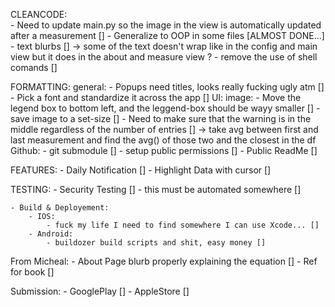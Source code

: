 











CLEANCODE: 	
	- Need to update main.py so the image in the view is automatically updated after a measurement []
	- Generalize to OOP in some files [ALMOST DONE...]
		- text blurbs []
			-> some of the text doesn't wrap like in the config and main view but it does in the about and measure view ? 
	- remove the use of shell comands []

FORMATTING:
	general: 
		- Popups need titles, looks really fucking ugly atm []
		- Pick a font and standardize it across the app []
	UI: 
		image: 
			- Move the legend box to bottom left, and the leggend-box should be wayy smaller []
			- save image to a set-size []
			- Need to make sure that the warning is in the middle regardless of the number of entries []
				-> take avg between first and last measurement and find the avg() of those two and the closest in the df
        Github:
                - git submodule []
                - setup public permissions []
                - Public ReadMe []



FEATURES:
	- Daily Notification []
	- Highlight Data with cursor [] 

TESTING: 
	- Security Testing []
		- this must be automated somewhere []	

	- Build & Deployement: 
		- IOS: 
			- fuck my life I need to find somewhere I can use Xcode... []
		- Android:
			- buildozer build scripts and shit, easy money []

From Micheal: 
	- About Page blurb properly explaining the equation []
	- Ref for book []

Submission:
	- GooglePlay []
	- AppleStore []

